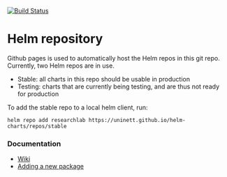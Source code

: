 [![Build Status](https://travis-ci.org/Uninett/helm-charts.svg?branch=master)](https://travis-ci.org/Uninett/helm-charts)

# Helm repository
Github pages is used to automatically host the Helm repos in this git repo.
Currently, two Helm repos are in use.
- Stable: all charts in this repo should be usable in production
- Testing: charts that are currently being testing, and are thus not ready for production

To add the stable repo to a local helm client, run:

```
helm repo add researchlab https://uninett.github.io/helm-charts/repos/stable
```

### Documentation
- [Wiki](https://github.com/Uninett/helm-charts/wiki/)
- [Adding a new package](https://github.com/Uninett/helm-charts/wiki/Creating-a-new-package)
